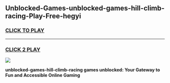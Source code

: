 
## Unblocked-Games-unblocked-games-hill-climb-racing-Play-Free-hegyi
<h3>
<a href="https://premium76.site?title=unblocked-games-hill-climb-racing&ref=15A">CLICK TO PLAY</a></h3>
<hr>

<h3>
<a href="https://premium76.site?title=unblocked-games-hill-climb-racing&ref=15A">CLICK 2 PLAY</a>
  
</h3>

<a href="https://premium76.site?title=unblocked-games-hill-climb-racing&ref=15A"><img src="https://clearcache.store/games.png"></a>


**unblocked-games-hill-climb-racing games unblocked: Your Gateway to Fun and Accessible Online Gaming**
